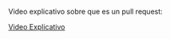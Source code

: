 <p>Video explicativo sobre que es un pull request: </p>

<a href="https://www.youtube.com/watch?v=For9VtrQx58">Video Explicativo</a>
